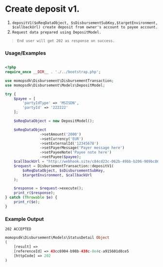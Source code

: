 # Create deposit v1.

1.	`depositV1($oReqDataObject, $sDisbursementSubKey,$targetEnvironment, $callbackUrl) create deposit from owner's account to payee account.`
2. `Request data prepared using DepositModel.`

> `End user will get 202 as response on success. `

### Usage/Examples

```php

<?php
require_once __DIR__ . './../bootstrap.php';

use momopsdk\Disbursement\DisbursementTransaction;
use momopsdk\Disbursement\Models\DepositModel;

try {
    $payee = [
        'partyIdType' => 'MSISDN',
        'partyId' => '222222'
    ];

    $oReqDataObject = new DepositModel();

    $oReqDataObject
                ->setAmount('2000')
                ->setCurrency('EUR')
                ->setExternalId('12345678')
                ->setPayerMessage('Payer message here')
                ->setPayeeNote('Payee note here')
                ->setPayee($payee);
    $callbackUrl = "http://webhook.site/c84cd23c-062b-49bb-b206-909bc8625207";
    $request = DisbursementTransaction::depositV1(
        $oReqDataObject, $sDisbursementSubKey,
        $targetEnvironment, $callbackUrl
    );

    $response = $request->execute();
    print_r($response);
} catch (Throwable $e) {
    print_r($e);
}

```

### Example Output
`202 ACCEPTED`
```php
momopsdk\Disbursement\Models\StatusDetail Object
(
    [result] => 
    [referenceId] => 43cc6904-b98b-438c-8e4c-a915601d8ce5
    [httpCode] => 202
)

```


